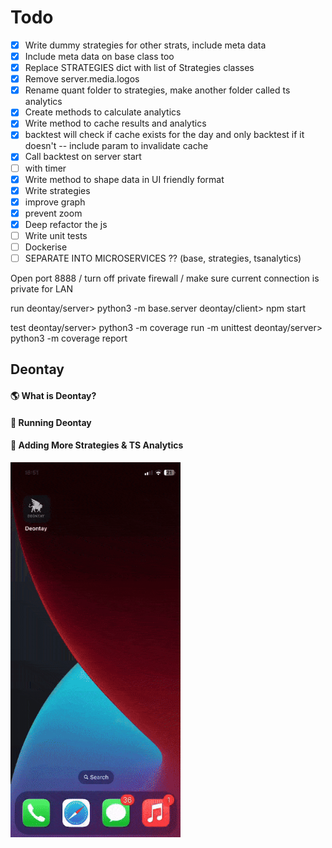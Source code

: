 
 # Todo

- [x] Write dummy strategies for other strats, include meta data
- [x] Include meta data on base class too
- [x] Replace STRATEGIES dict with list of Strategies classes
- [x] Remove server.media.logos
- [x] Rename quant folder to strategies, make another folder called ts analytics
- [x] Create methods to calculate analytics
- [x] Write method to cache results and analytics
- [x] backtest will check if cache exists for the day and only backtest if it doesn't -- include param to invalidate cache
- [x] Call backtest on server start
- [ ] with timer
- [x] Write method to shape data in UI friendly format
- [x] Write strategies
- [x] improve graph
- [x] prevent zoom
- [x] Deep refactor the js
- [ ] Write unit tests
- [ ] Dockerise
- [ ] SEPARATE INTO MICROSERVICES ?? (base, strategies, tsanalytics)

Open port 8888 / turn off private firewall / make sure current connection is private for LAN

run
deontay/server> python3 -m base.server
deontay/client> npm start

test
deontay/server> python3 -m coverage run -m unittest
deontay/server> python3 -m coverage report

## Deontay

#### 🌎 What is Deontay?

#### 🏃 Running Deontay

#### 🥊 Adding More Strategies & TS Analytics

<img src="https://github.com/DonCharlesLambert/Deontay/blob/main/misc/forreadme/compressed-phone.gif?raw=true"
style="margin:auto"
height="600px"
alt="Deontay used on iPhone X"
/>
